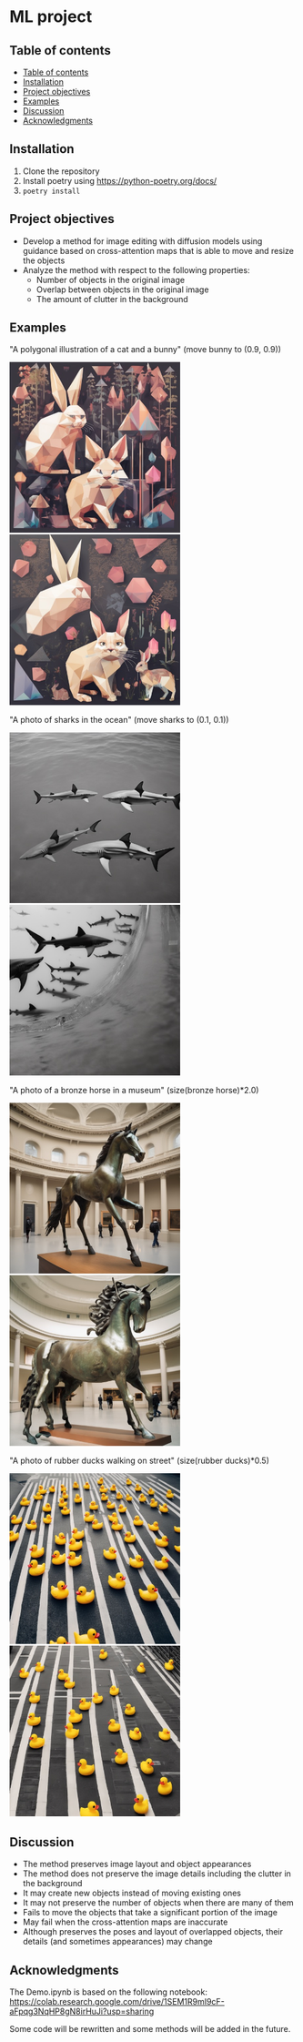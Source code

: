 # ML project

## Table of contents
- [Table of contents](#table-of-contents)
- [Installation](#installation)
- [Project objectives](#project-objectives)
- [Examples](#examples)
- [Discussion](#discussion)
- [Acknowledgments](#acknowledgments)

## Installation
1. Clone the repository
2. Install poetry using https://python-poetry.org/docs/
3. ```poetry install```

## Project objectives
* Develop a method for image editing with diffusion models using guidance based on cross-attention maps that is able to move and resize the objects
* Analyze the method with respect to the following properties:
    * Number of objects in the original image
    * Overlap between objects in the original image
    * The amount of clutter in the background


## Examples
"A polygonal illustration of a cat and a bunny" (move bunny to (0.9, 0.9))

<img src="imgs/bunny_orig.jpeg" width="300"/> <img src="imgs/bunny_move1.jpeg" width="300"/> 

"A photo of sharks in the ocean" (move sharks to (0.1, 0.1))

<img src="imgs/sharks_orig.jpeg" width="300"/> <img src="imgs/sharks_move2.jpeg" width="300"/> 

"A photo of a bronze horse in a museum" (size(bronze horse)*2.0)

<img src="imgs/horse_orig.jpeg" width="300"/> <img src="imgs/horse_size1.jpeg" width="300"/> 

"A photo of rubber ducks walking on street" (size(rubber ducks)*0.5)

<img src="imgs/ducks_orig.jpeg" width="300"/> <img src="imgs/ducks_size2.jpeg" width="300"/> 

## Discussion
* The method preserves image layout and object appearances
* The method does not preserve the image details including the clutter in the background
* It may create new objects instead of moving existing ones
* It may not preserve the number of objects when there are many of them
* Fails to move the objects that take a significant portion of the image
* May fail when the cross-attention maps are inaccurate
* Although preserves the poses and layout of overlapped objects, their details (and sometimes appearances) may change


## Acknowledgments
The Demo.ipynb is based on the following notebook: https://colab.research.google.com/drive/1SEM1R9mI9cF-aFpqg3NqHP8gN8irHuJi?usp=sharing

Some code will be rewritten and some methods will be added in the future.
